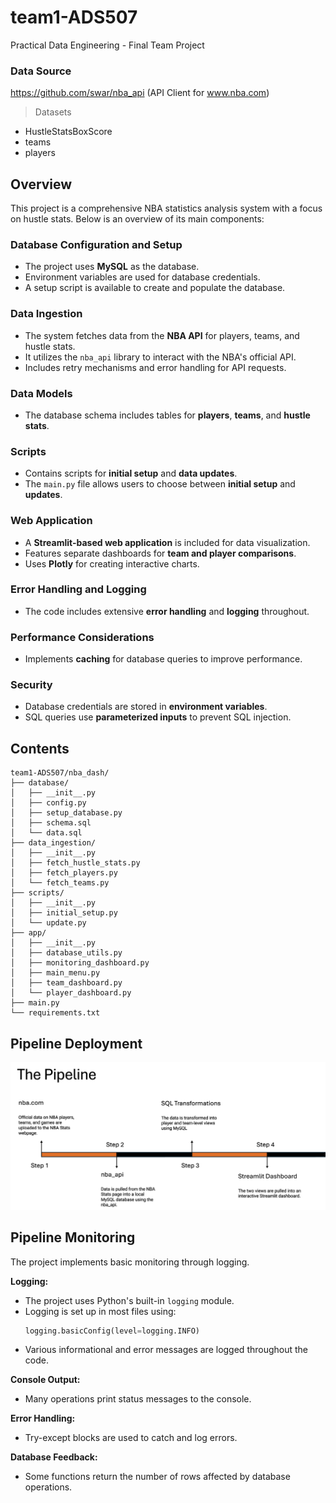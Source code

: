 # team1-ADS507
Practical Data Engineering - Final Team Project

### Data Source
https://github.com/swar/nba_api (API Client for www.nba.com)
> Datasets
- HustleStatsBoxScore
- teams
- players


## Overview

This project is a comprehensive NBA statistics analysis system with a focus on hustle stats. Below is an overview of its main components:

### Database Configuration and Setup
- The project uses **MySQL** as the database.
- Environment variables are used for database credentials.
- A setup script is available to create and populate the database.

### Data Ingestion
- The system fetches data from the **NBA API** for players, teams, and hustle stats.
- It utilizes the `nba_api` library to interact with the NBA's official API.
- Includes retry mechanisms and error handling for API requests.

### Data Models
- The database schema includes tables for **players**, **teams**, and **hustle stats**.

### Scripts
- Contains scripts for **initial setup** and **data updates**.
- The `main.py` file allows users to choose between **initial setup** and **updates**.

### Web Application
- A **Streamlit-based web application** is included for data visualization.
- Features separate dashboards for **team and player comparisons**.
- Uses **Plotly** for creating interactive charts.

### Error Handling and Logging
- The code includes extensive **error handling** and **logging** throughout.

### Performance Considerations
- Implements **caching** for database queries to improve performance.

### Security
- Database credentials are stored in **environment variables**.
- SQL queries use **parameterized inputs** to prevent SQL injection.


## Contents
```plaintext
team1-ADS507/nba_dash/ 
├── database/
│   ├── __init__.py
│   ├── config.py
│   ├── setup_database.py
│   ├── schema.sql
│   └── data.sql
├── data_ingestion/
│   ├── __init__.py
│   ├── fetch_hustle_stats.py
│   ├── fetch_players.py
│   └── fetch_teams.py
├── scripts/
│   ├── __init__.py
│   ├── initial_setup.py
│   └── update.py
├── app/
│   ├── __init__.py
│   ├── database_utils.py
│   ├── monitoring_dashboard.py
│   ├── main_menu.py
│   ├── team_dashboard.py
│   └── player_dashboard.py
├── main.py
└── requirements.txt
```


## Pipeline Deployment
![Pipeline Deployment](imgs/pipeline.PNG)

## Pipeline Monitoring
The project implements basic monitoring through logging.

**Logging:**
- The project uses Python's built-in `logging` module.
- Logging is set up in most files using:
  ```python
  logging.basicConfig(level=logging.INFO)
- Various informational and error messages are logged throughout the code.

**Console Output:**
- Many operations print status messages to the console.

**Error Handling:**
- Try-except blocks are used to catch and log errors.

**Database Feedback:**
- Some functions return the number of rows affected by database operations.